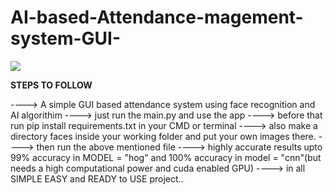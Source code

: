 # AI-based-Attendance-magement-system-GUI-

![](/UI-Attendance_system.PNG)

 **STEPS TO FOLLOW**
                                                    
                                                    
----> A simple GUI based attendance system using face recognition and AI algorithim
----> just run the main.py and use the app
----> before that run pip install requirements.txt in your CMD or terminal
----> also make a directory faces inside your working folder and put your own images there.
----> then run the above mentioned file
----> highly accurate results upto 99% accuracy in MODEL = "hog" and 100% accuracy in model = "cnn"(but needs a high computational power and cuda enabled GPU)
----> in all SIMPLE EASY and READY to USE project..




